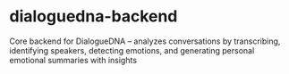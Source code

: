# dialoguedna-backend
Core backend for DialogueDNA – analyzes conversations by transcribing, identifying speakers, detecting emotions, and generating personal emotional summaries with insights
